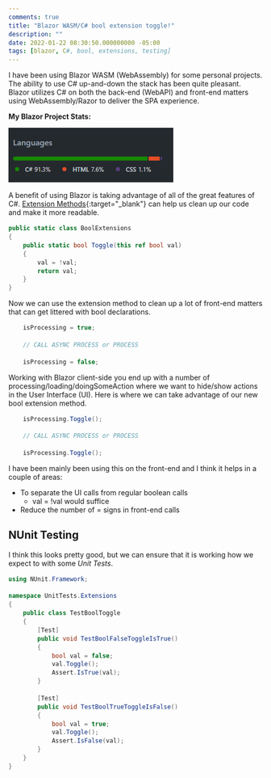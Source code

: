 ```yaml
---
comments: true
title: "Blazor WASM/C# bool extension toggle!"
description: ""
date: 2022-01-22 08:30:50.000000000 -05:00
tags: [blazor, C#, bool, extensions, testing]
---
```


I have been using Blazor WASM (WebAssembly) for some personal projects.  The ability to use C# up-and-down the stack has been quite pleasant.  Blazor utilizes C# on both the back-end (WebAPI) and front-end matters using WebAssembly/Razor to deliver the SPA experience.

**My Blazor Project Stats:**

![Blazor Stats](/assets/blazor-stats.png)

A benefit of using Blazor is taking advantage of all of the great features of C#.  [Extension Methods](https://docs.microsoft.com/en-us/dotnet/csharp/programming-guide/classes-and-structs/extension-methods){:target="_blank"} can help us clean up our code and make it more readable.  

```csharp
public static class BoolExtensions
{
    public static bool Toggle(this ref bool val)
    {
        val = !val;
        return val;
    }
}
```

<!--more-->

Now we can use the extension method to clean up a lot of front-end matters that can get littered with bool declarations.

```csharp
    isProcessing = true;
    
    // CALL ASYNC PROCESS or PROCESS

    isProcessing = false;
```

Working with Blazor client-side you end up with a number of processing/loading/doingSomeAction where we want to hide/show actions in the User Interface (UI).  Here is where we can take advantage of our new bool extension method.

```csharp
    isProcessing.Toggle();
    
    // CALL ASYNC PROCESS or PROCESS

    isProcessing.Toggle();
```

I have been mainly been using this on the front-end and I think it helps in a couple of areas:

- To separate the UI calls from regular boolean calls
  - val = !val would suffice
- Reduce the number of = signs in front-end calls

## NUnit Testing

I think this looks pretty good, but we can ensure that it is working how we expect to with some *Unit Tests*.

```csharp
using NUnit.Framework;

namespace UnitTests.Extensions
{
    public class TestBoolToggle
    {
        [Test]
        public void TestBoolFalseToggleIsTrue()
        {
            bool val = false;
            val.Toggle();
            Assert.IsTrue(val);
        }

        [Test]
        public void TestBoolTrueToggleIsFalse()
        {
            bool val = true;
            val.Toggle();
            Assert.IsFalse(val);
        }
    }
}
```
